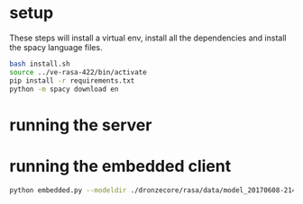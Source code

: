 # setup

These steps will install a virtual env, install all the dependencies and install the spacy language files.

```bash
bash install.sh
source ../ve-rasa-422/bin/activate
pip install -r requirements.txt
python -m spacy download en
```

# running the server


# running the embedded client

```bash
python embedded.py --modeldir ./dronzecore/rasa/data/model_20170608-214404 --config ./dronzecore/rasa/data/config.json --text "aws ls s3"
```
